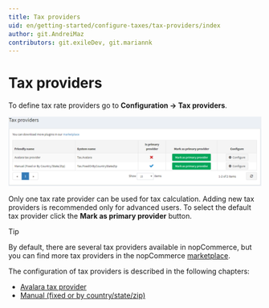 ```yaml
---
title: Tax providers
uid: en/getting-started/configure-taxes/tax-providers/index
author: git.AndreiMaz
contributors: git.exileDev, git.mariannk
---
```


# Tax providers

To define tax rate providers go to **Configuration → Tax providers**.

![Tax providers](_static/index/tax-providers.png)

Only one tax rate provider can be used for tax calculation. Adding new tax providers is recommended only for advanced users. To select the default tax provider click the **Mark as primary provider** button.

> [!TIP]
> 
> By default, there are several tax providers available in nopCommerce, but you can find more tax providers in the nopCommerce [marketplace](https://www.nopcommerce.com/marketplace).

The configuration of tax providers is described in the following chapters:
* [Avalara tax provider](xref:en/getting-started/configure-taxes/tax-providers/avalara)
* [Manual (fixed or by country/state/zip)](xref:en/getting-started/configure-taxes/tax-providers/manual)
